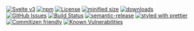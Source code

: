 [![Svelte v3](https://img.shields.io/badge/svelte-v3-orange.svg)](https://svelte.dev)
[![npm](https://img.shields.io/npm/v/@kronos-integration/svelte-components.svg)](https://www.npmjs.com/package/@kronos-integration/svelte-components)
[![License](https://img.shields.io/badge/License-BSD%203--Clause-blue.svg)](https://opensource.org/licenses/BSD-3-Clause)
[![minified size](https://badgen.net/bundlephobia/min/@kronos-integration/svelte-components)](https://bundlephobia.com/result?p=@kronos-integration/svelte-components)
[![downloads](http://img.shields.io/npm/dm/@kronos-integration/svelte-components.svg?style=flat-square)](https://npmjs.org/package/@kronos-integration/svelte-components)
[![GitHub Issues](https://img.shields.io/github/issues/Kronos-Integration/svelte-components.svg?style=flat-square)](https://github.com/Kronos-Integration/svelte-components/issues)
[![Build Status](https://travis-ci.com/Kronos-Integration/svelte-components.svg?branch=master)](https://travis-ci.com/Kronos-Integration/svelte-components)
[![semantic-release](https://img.shields.io/badge/%20%20%F0%9F%93%A6%F0%9F%9A%80-semantic--release-e10079.svg)](https://github.com/Kronos-Integration/svelte-components.git)
[![styled with prettier](https://img.shields.io/badge/styled_with-prettier-ff69b4.svg)](https://github.com/prettier/prettier)
[![Commitizen friendly](https://img.shields.io/badge/commitizen-friendly-brightgreen.svg)](http://commitizen.github.io/cz-cli/)
[![Known Vulnerabilities](https://snyk.io/test/github/Kronos-Integration/svelte-components/badge.svg)](https://snyk.io/test/github/Kronos-Integration/svelte-components)
